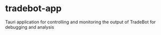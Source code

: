 # tradebot-app
Tauri application for controlling and monitoring the output of TradeBot for debugging and analysis
